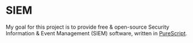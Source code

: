 # SIEM

My goal for this project is to provide free & open-source Security Information & Event Management (SIEM) software, written in [PureScript](http://www.purescript.org/).
